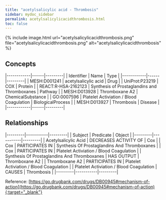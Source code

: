 ```yaml
---
title: "acetylsalicylic acid - Thrombosis"
sidebar: mydoc_sidebar
permalink: acetylsalicylicacidthrombosis.html
toc: false 
---
```


{% include image.html url="acetylsalicylicacidthrombosis.png" file="acetylsalicylicacidthrombosis.png" alt="acetylsalicylicacidthrombosis" %}

## Concepts

|------------|------|---------|
| Identifier | Name | Type    |
|------------|------|---------|
| MESH:D001241 | acetylsalicylic acid | Drug |
| UniProt:P23219 | COX | Protein |
| REACT:R-HSA-2162123 | Synthesis of Prostaglandins and Thromboxanes | Pathway |
| MESH:D013928 | Thromboxane A2 | ChemicalSubstance |
| GO:0007596 | Platelet Activiation / Blood Coagulation | BiologicalProcess |
| MESH:D013927 | Thrombosis | Disease |
|------------|------|---------|

## Relationships

|---------|-----------|---------|
| Subject | Predicate | Object  |
|---------|-----------|---------|
| Acetylsalicylic Acid | DECREASES ACTIVITY OF | Cox |
| Cox | PARTICIPATES IN | Synthesis Of Prostaglandins And Thromboxanes |
| Cox | PARTICIPATES IN | Platelet Activiation / Blood Coagulation |
| Synthesis Of Prostaglandins And Thromboxanes | HAS OUTPUT | Thromboxane A2 |
| Thromboxane A2 | PARTICIPATES IN | Platelet Activiation / Blood Coagulation |
| Platelet Activiation / Blood Coagulation | CAUSES | Thrombosis |
|---------|-----------|---------|

Reference: [https://go.drugbank.com/drugs/DB00945#mechanism-of-action](https://go.drugbank.com/drugs/DB00945#mechanism-of-action){:target="_blank"}